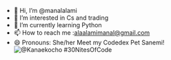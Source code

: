 - 👋 Hi, I’m @manalalami
- 👀 I’m interested in Cs and trading
- 🌱 I’m currently learning Python
- 📫 How to reach me :alaalamimanal@gmail.com
- 😄 Pronouns: She/her
Meet my Codedex Pet Sanemi!
   ![@Kanaekocho #30NitesOfCode](https://www.codedex.io/api/petStatus?user=Kanaekocho)
